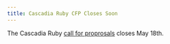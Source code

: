 ```yaml
---
title: Cascadia Ruby CFP Closes Soon
---
```


The Cascadia Ruby [call for proprosals][cfp] closes May 18th.

[cfp]: http://cascadiaruby.com/proposals/new
